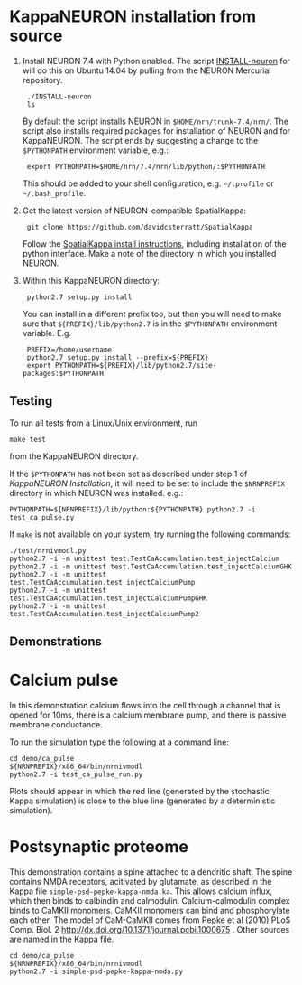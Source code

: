 KappaNEURON installation from source
====================================

1. Install NEURON 7.4 with Python enabled. The script
   [INSTALL-neuron](./INSTALL-neuron) for will do this on Ubuntu 14.04
   by pulling from the NEURON Mercurial repository.

        ./INSTALL-neuron
        ls

   By default the script installs NEURON in
   `$HOME/nrn/trunk-7.4/nrn/`. The script also installs
   required packages for installation of NEURON and for
   KappaNEURON. The script ends by suggesting a change to the
   `$PYTHONPATH` environment variable, e.g.:

        export PYTHONPATH=$HOME/nrn/7.4/nrn/lib/python/:$PYTHONPATH
        
   This should be added to your shell configuration, e.g. `~/.profile`
   or `~/.bash_profile`.
        
2. Get the latest version of NEURON-compatible SpatialKappa:

        git clone https://github.com/davidcsterratt/SpatialKappa
   
   Follow the [SpatialKappa install instructions](https://github.com/davidcsterratt/SpatialKappa/blob/master/README.md), including
   installation of the python interface. Make a note of the directory
   in which you installed NEURON.
   
3. Within this KappaNEURON directory:

        python2.7 setup.py install

   You can install in a different prefix too, but then you will need
   to make sure that `${PREFIX}/lib/python2.7` is in the `$PYTHONPATH`
   environment variable. E.g.

        PREFIX=/home/username 
        python2.7 setup.py install --prefix=${PREFIX}
        export PYTHONPATH=${PREFIX}/lib/python2.7/site-packages:$PYTHONPATH

Testing
-------

To run all tests from a Linux/Unix environment, run

    make test

from the KappaNEURON directory.

If the `$PYTHONPATH` has not been set as described under step 1 of
*KappaNEURON Installation*, it will need to be set to include the
`$NRNPREFIX` directory in which NEURON was installed. e.g.:

    PYTHONPATH=${NRNPREFIX}/lib/python:${PYTHONPATH} python2.7 -i test_ca_pulse.py

If `make` is not available on your system, try running the following
commands:

    ./test/nrnivmodl.py
	python2.7 -i -m unittest test.TestCaAccumulation.test_injectCalcium
	python2.7 -i -m unittest test.TestCaAccumulation.test_injectCalciumGHK
	python2.7 -i -m unittest test.TestCaAccumulation.test_injectCalciumPump
	python2.7 -i -m unittest test.TestCaAccumulation.test_injectCalciumPumpGHK
	python2.7 -i -m unittest test.TestCaAccumulation.test_injectCalciumPump2

Demonstrations
--------------

# Calcium pulse #

In this demonstration calcium flows into the cell through a channel
that is opened for 10ms, there is a calcium membrane pump, and there
is passive membrane conductance. 

To run the simulation type the following at a command line:

    cd demo/ca_pulse
    ${NRNPREFIX}/x86_64/bin/nrnivmodl
    python2.7 -i test_ca_pulse_run.py

Plots should appear in which the red line (generated by the stochastic
Kappa simulation) is close to the blue line (generated by a
deterministic simulation).

# Postsynaptic proteome #

This demonstration contains a spine attached to a dendritic shaft. The
spine contains NMDA receptors, acitivated by glutamate, as described
in the Kappa file `simple-psd-pepke-kappa-nmda.ka`. This allows
calcium influx, which then binds to calbindin and calmodulin.
Calcium-calmodulin complex binds to CaMKII monomers. CaMKII monomers
can bind and phosphorylate each other. The model of CaM-CaMKII comes
from Pepke et al (2010) PLoS Comp. Biol. 2
http://dx.doi.org/10.1371/journal.pcbi.1000675 . Other sources are
named in the Kappa file.

    cd demo/ca_pulse
    ${NRNPREFIX}/x86_64/bin/nrnivmodl
    python2.7 -i simple-psd-pepke-kappa-nmda.py

<!--  LocalWords:  KappaNEURON SpatialKappa py PYTHONPATH NRNPREFIX
 -->
<!--  LocalWords:  cd proteome FIXME
 -->
